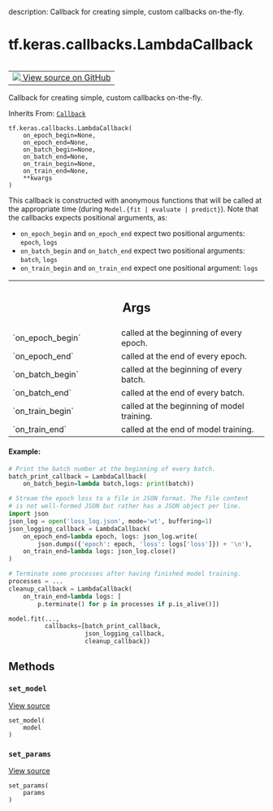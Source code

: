 description: Callback for creating simple, custom callbacks on-the-fly.

<div itemscope itemtype="http://developers.google.com/ReferenceObject">
<meta itemprop="name" content="tf.keras.callbacks.LambdaCallback" />
<meta itemprop="path" content="Stable" />
<meta itemprop="property" content="__init__"/>
<meta itemprop="property" content="set_model"/>
<meta itemprop="property" content="set_params"/>
</div>

# tf.keras.callbacks.LambdaCallback

<!-- Insert buttons and diff -->

<table class="tfo-notebook-buttons tfo-api nocontent" align="left">
<td>
  <a target="_blank" href="https://github.com/keras-team/keras/tree/v2.15.0/keras/callbacks.py#L3239-L3315">
    <img src="https://www.tensorflow.org/images/GitHub-Mark-32px.png" />
    View source on GitHub
  </a>
</td>
</table>



Callback for creating simple, custom callbacks on-the-fly.

Inherits From: [`Callback`](../../../tf/keras/callbacks/Callback.md)

<pre class="devsite-click-to-copy prettyprint lang-py tfo-signature-link">
<code>tf.keras.callbacks.LambdaCallback(
    on_epoch_begin=None,
    on_epoch_end=None,
    on_batch_begin=None,
    on_batch_end=None,
    on_train_begin=None,
    on_train_end=None,
    **kwargs
)
</code></pre>



<!-- Placeholder for "Used in" -->

This callback is constructed with anonymous functions that will be called
at the appropriate time (during `Model.{fit | evaluate | predict}`).
Note that the callbacks expects positional arguments, as:

- `on_epoch_begin` and `on_epoch_end` expect two positional arguments:
  `epoch`, `logs`
- `on_batch_begin` and `on_batch_end` expect two positional arguments:
  `batch`, `logs`
- `on_train_begin` and `on_train_end` expect one positional argument:
  `logs`

<!-- Tabular view -->
 <table class="responsive fixed orange">
<colgroup><col width="214px"><col></colgroup>
<tr><th colspan="2"><h2 class="add-link">Args</h2></th></tr>

<tr>
<td>
`on_epoch_begin`<a id="on_epoch_begin"></a>
</td>
<td>
called at the beginning of every epoch.
</td>
</tr><tr>
<td>
`on_epoch_end`<a id="on_epoch_end"></a>
</td>
<td>
called at the end of every epoch.
</td>
</tr><tr>
<td>
`on_batch_begin`<a id="on_batch_begin"></a>
</td>
<td>
called at the beginning of every batch.
</td>
</tr><tr>
<td>
`on_batch_end`<a id="on_batch_end"></a>
</td>
<td>
called at the end of every batch.
</td>
</tr><tr>
<td>
`on_train_begin`<a id="on_train_begin"></a>
</td>
<td>
called at the beginning of model training.
</td>
</tr><tr>
<td>
`on_train_end`<a id="on_train_end"></a>
</td>
<td>
called at the end of model training.
</td>
</tr>
</table>



#### Example:



```python
# Print the batch number at the beginning of every batch.
batch_print_callback = LambdaCallback(
    on_batch_begin=lambda batch,logs: print(batch))

# Stream the epoch loss to a file in JSON format. The file content
# is not well-formed JSON but rather has a JSON object per line.
import json
json_log = open('loss_log.json', mode='wt', buffering=1)
json_logging_callback = LambdaCallback(
    on_epoch_end=lambda epoch, logs: json_log.write(
        json.dumps({'epoch': epoch, 'loss': logs['loss']}) + '\n'),
    on_train_end=lambda logs: json_log.close()
)

# Terminate some processes after having finished model training.
processes = ...
cleanup_callback = LambdaCallback(
    on_train_end=lambda logs: [
        p.terminate() for p in processes if p.is_alive()])

model.fit(...,
          callbacks=[batch_print_callback,
                     json_logging_callback,
                     cleanup_callback])
```

## Methods

<h3 id="set_model"><code>set_model</code></h3>

<a target="_blank" class="external" href="https://github.com/keras-team/keras/tree/v2.15.0/keras/callbacks.py#L694-L695">View source</a>

<pre class="devsite-click-to-copy prettyprint lang-py tfo-signature-link">
<code>set_model(
    model
)
</code></pre>




<h3 id="set_params"><code>set_params</code></h3>

<a target="_blank" class="external" href="https://github.com/keras-team/keras/tree/v2.15.0/keras/callbacks.py#L691-L692">View source</a>

<pre class="devsite-click-to-copy prettyprint lang-py tfo-signature-link">
<code>set_params(
    params
)
</code></pre>






